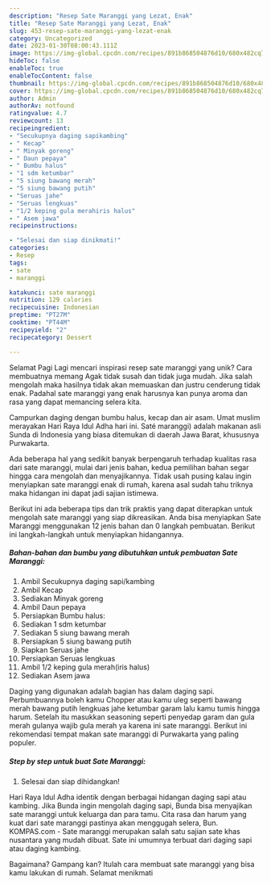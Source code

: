 ```yaml
---
description: "Resep Sate Maranggi yang Lezat, Enak"
title: "Resep Sate Maranggi yang Lezat, Enak"
slug: 453-resep-sate-maranggi-yang-lezat-enak
category: Uncategorized
date: 2023-01-30T08:00:43.111Z
image: https://img-global.cpcdn.com/recipes/891b868504876d10/680x482cq70/sate-maranggi-foto-resep-utama.jpg
hideToc: false
enableToc: true
enableTocContent: false
thumbnail: https://img-global.cpcdn.com/recipes/891b868504876d10/680x482cq70/sate-maranggi-foto-resep-utama.jpg
cover: https://img-global.cpcdn.com/recipes/891b868504876d10/680x482cq70/sate-maranggi-foto-resep-utama.jpg
author: Admin
authorAv: notfound
ratingvalue: 4.7
reviewcount: 13
recipeingredient:
- "Secukupnya daging sapikambing"
- " Kecap"
- " Minyak goreng"
- " Daun pepaya"
- " Bumbu halus"
- "1 sdm ketumbar"
- "5 siung bawang merah"
- "5 siung bawang putih"
- "Seruas jahe"
- "Seruas lengkuas"
- "1/2 keping gula merahiris halus"
- " Asem jawa"
recipeinstructions:

- "Selesai dan siap dinikmati!"
categories:
- Resep
tags:
- sate
- maranggi

katakunci: sate maranggi 
nutrition: 129 calories
recipecuisine: Indonesian
preptime: "PT27M"
cooktime: "PT44M"
recipeyield: "2"
recipecategory: Dessert

---
```



Selamat Pagi Lagi mencari inspirasi resep sate maranggi yang unik? Cara membuatnya memang Agak tidak susah dan tidak juga mudah. Jika salah mengolah maka hasilnya tidak akan memuaskan dan justru cenderung tidak enak. Padahal sate maranggi yang enak harusnya kan punya aroma dan rasa yang dapat memancing selera kita.


Campurkan daging dengan bumbu halus, kecap dan air asam. Umat muslim merayakan Hari Raya Idul Adha hari ini. Saté maranggi) adalah makanan asli Sunda di Indonesia yang biasa ditemukan di daerah Jawa Barat, khususnya Purwakarta.

Ada beberapa hal yang sedikit banyak berpengaruh terhadap kualitas rasa dari sate maranggi, mulai dari jenis bahan, kedua pemilihan bahan segar hingga cara mengolah dan menyajikannya. Tidak usah pusing kalau ingin menyiapkan sate maranggi enak di rumah, karena asal sudah tahu triknya maka hidangan ini dapat jadi sajian istimewa.


Berikut ini ada beberapa tips dan trik praktis yang dapat diterapkan untuk mengolah sate maranggi yang siap dikreasikan. Anda bisa menyiapkan Sate Maranggi menggunakan 12 jenis bahan dan 0 langkah pembuatan. Berikut ini langkah-langkah untuk menyiapkan hidangannya.

<!--inarticleads1-->

##### Bahan-bahan dan bumbu yang dibutuhkan untuk pembuatan Sate Maranggi:

1. Ambil Secukupnya daging sapi/kambing
1. Ambil  Kecap
1. Sediakan  Minyak goreng
1. Ambil  Daun pepaya
1. Persiapkan  Bumbu halus:
1. Sediakan 1 sdm ketumbar
1. Sediakan 5 siung bawang merah
1. Persiapkan 5 siung bawang putih
1. Siapkan Seruas jahe
1. Persiapkan Seruas lengkuas
1. Ambil 1/2 keping gula merah(iris halus)
1. Sediakan  Asem jawa


Daging yang digunakan adalah bagian has dalam daging sapi. Perbumbuannya boleh kamu Chopper atau kamu uleg seperti bawang merah bawang putih lengkuas jahe ketumbar garam lalu kamu tumis hingga harum. Setelah itu masukkan seasoning seperti penyedap garam dan gula merah gulanya wajib gula merah ya karena ini sate maranggi. Berikut ini rekomendasi tempat makan sate maranggi di Purwakarta yang paling populer. 

<!--inarticleads2-->

##### Step by step untuk buat Sate Maranggi:


1. Selesai dan siap dihidangkan!

Hari Raya Idul Adha identik dengan berbagai hidangan daging sapi atau kambing. Jika Bunda ingin mengolah daging sapi, Bunda bisa menyajikan sate maranggi untuk keluarga dan para tamu. Cita rasa dan harum yang kuat dari sate maranggi pastinya akan menggugah selera, Bun. KOMPAS.com - Sate maranggi merupakan salah satu sajian sate khas nusantara yang mudah dibuat. Sate ini umumnya terbuat dari daging sapi atau daging kambing. 

Bagaimana? Gampang kan? Itulah cara membuat sate maranggi yang bisa kamu lakukan di rumah. Selamat menikmati
